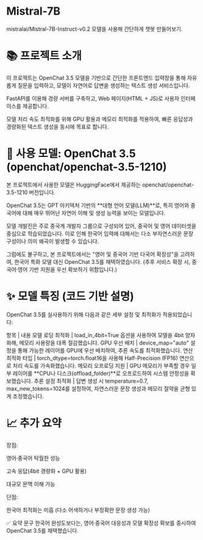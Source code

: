 # Mistral-7B
mistralai/Mistral-7B-Instruct-v0.2 모델을 사용해 간단하게 챗봇 만들어보기.
# 📚 프로젝트 소개
이 프로젝트는 OpenChat 3.5 모델을 기반으로
간단한 프론트엔드 입력창을 통해 자유롭게 질문을 입력하고,
모델이 자연어로 답변을 생성하는 텍스트 생성 서비스입니다.

FastAPI를 이용해 경량 서버를 구축하고,
Web 페이지(HTML + JS)로 사용자 인터페이스를 제공합니다.

모델 처리 속도 최적화를 위해 GPU 활용과 메모리 최적화를 적용하여,
빠른 응답성과 경량화된 텍스트 생성을 동시에 목표로 합니다.

# 🧠 사용 모델: OpenChat 3.5 (openchat/openchat-3.5-1210)
본 프로젝트에서 사용한 모델은 HuggingFace에서 제공하는
openchat/openchat-3.5-1210 버전입니다.

OpenChat 3.5는 GPT 아키텍처 기반의 **대형 언어 모델(LLM)**로,
특히 영어와 중국어에 대해 매우 뛰어난 자연어 이해 및 생성 능력을 보이는 모델입니다.

모델 개발진은 주로 중국계 개발자 그룹으로 구성되어 있어,
중국어 및 영어 데이터셋을 중심으로 학습되었습니다.
이로 인해 한국어 입력에 대해서는 다소 부자연스러운 문장 구성이나 의미 왜곡이 발생할 수 있습니다.

그럼에도 불구하고,
본 프로젝트에서는 "영어 및 중국어 기반 다국어 확장성"을 고려하여,
한국어 특화 모델 대신 OpenChat 3.5를 채택하였습니다.
(추후 서비스 확장 시, 중국어·영어 기반 지원을 우선 확보하기 위함입니다.)

# ✨ 모델 특징 (코드 기반 설명)
OpenChat 3.5를 실사용하기 위해 다음과 같은 세부 설정 및 최적화가 적용되었습니다:

항목 | 내용
모델 로딩 최적화 | load_in_4bit=True 옵션을 사용하여 모델을 4bit 양자화해, 메모리 사용량을 대폭 절감했습니다.
GPU 우선 배치 | device_map="auto" 설정을 통해 가능한 레이어를 GPU에 우선 배치하여, 추론 속도를 최적화했습니다.
연산 최적화 타입 | torch_dtype=torch.float16을 사용해 Half-Precision (FP16) 연산으로 처리 속도를 가속화했습니다.
메모리 오프로딩 지원 | GPU 메모리가 부족할 경우 일부 레이어를 **CPU나 디스크(offload_folder)**로 오프로드하여 시스템 안정성을 확보했습니다.
추론 설정 최적화 | 답변 생성 시 temperature=0.7, max_new_tokens=1024를 설정하여, 자연스러운 문장 생성과 메모리 절약을 균형 있게 조정했습니다.

# 📈 추가 요약
장점:

영어·중국어 탁월한 성능

고속 응답(4bit 경량화 + GPU 활용)

대규모 문맥 이해 가능

단점:

한국어 최적화는 미흡 (다소 어색하거나 부정확한 문장 생성 가능)

✅ 요약 문구
한국어 완성도보다는, 영어·중국어 대응성과 모델 확장성 확보를 중시하여 OpenChat 3.5를 채택했습니다.
